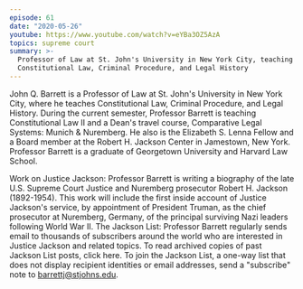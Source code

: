 ```yaml
---
episode: 61
date: "2020-05-26"
youtube: https://www.youtube.com/watch?v=eYBa3OZ5AzA
topics: supreme court
summary: >-
  Professor of Law at St. John's University in New York City, teaching
  Constitutional Law, Criminal Procedure, and Legal History
---
```

John Q. Barrett is a Professor of Law at St. John's University in New York City, where he teaches Constitutional Law, Criminal Procedure, and Legal History. During the current semester, Professor Barrett is teaching Constitutional Law II and a Dean's travel course, Comparative Legal Systems: Munich & Nuremberg. He also is the Elizabeth S. Lenna Fellow and a Board member at the Robert H. Jackson Center in Jamestown, New York. Professor Barrett is a graduate of Georgetown University and Harvard Law School.

Work on Justice Jackson: Professor Barrett is writing a biography of the late U.S. Supreme Court Justice and Nuremberg prosecutor Robert H. Jackson (1892-1954). This work will include the first inside account of Justice Jackson's service, by appointment of President Truman, as the chief prosecutor at Nuremberg, Germany, of the principal surviving Nazi leaders following World War II. The Jackson List: Professor Barrett regularly sends email to thousands of subscribers around the world who are interested in Justice Jackson and related topics. To read archived copies of past Jackson List posts, click here. To join the Jackson List, a one-way list that does not display recipient identities or email addresses, send a "subscribe" note to barrettj@stjohns.edu.
